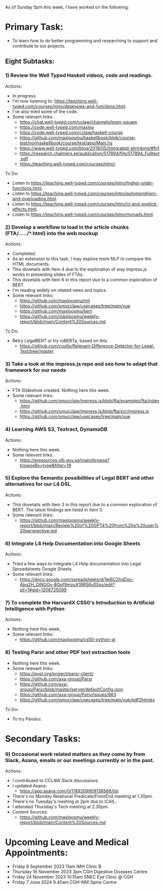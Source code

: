 As of Sunday 5pm this week, I have worked on the following:

# Primary Task:
- To learn how to do better programming and researching to support and contribute to our projects.

## Eight Subtasks:

### 1) Review the Well Typed Haskell videos, code and readings.
Actions:
- In progress.
- I'm now listening to: https://teaching.well-typed.com/courses/intro/datatypes-and-functions.html.
- I've also tried some of the code.
- Some relevant links:
    - https://chat.well-typed.com/cclaw/channels/town-square
    - https://code.well-typed.com/maxloo
    - https://code.well-typed.com/cclaw/haskell-course
    - https://github.com/maxloosmu/haskellbook/blob/course-test/nonhaskellbook/course/test/app/Main.hs
    - https://www.well-typed.com/blog/2019/05/integrated-shrinking/#fn1
    - https://research.chalmers.se/publication/517894/file/517894_Fulltext.pdf
    - https://teaching.well-typed.com/courses/intro/

To Do:
  - Listen to https://teaching.well-typed.com/courses/intro/higher-order-functions.html.
  - Listen to https://teaching.well-typed.com/courses/intro/polymorphism-and-overloading.html.
  - Listen to https://teaching.well-typed.com/courses/intro/io-and-explicit-effects.html.
  - Listen to https://teaching.well-typed.com/courses/intro/monads.html.

### 2) Develop a workflow to load in the article chunks (FTA/...../*.html) into the web mockup
Actions:
- Completed.
- As an extension to this task, I may explore more NLP to compare the HTML documents.
- This dovetails with Item 4 due to the exploration of way impress.js works in presenting slides of FTAs.
- This dovetails with Item 6 in this report due to a common exploration of BERT.
- I'm reading widely on related news and topics.  
- Some relevant links:
    - https://github.com/maxloosmu/mti
    - https://github.com/smucclaw/usecases/tree/main/vue
    - https://github.com/maxloosmu/bert
    - https://github.com/maxloosmu/weekly-report/blob/main/Content%20Sources.md

To Do:
- Retry LegalBERT or try roBERTa, based on this:
    - https://github.com/coollx/Relevant-Difference-Detector-for-Legal-Text/tree/master

### 3) Take a look at the impress.js repo and see how to adapt that framework for our needs
Actions:
- FTA Slideshow created.  Nothing here this week.
- Some relevant links:
    - https://github.com/smucclaw/impress.js/blob/fta/examples/fta/index.html
    - https://github.com/smucclaw/impress.js/blob/fta/src/impress.js
    - https://github.com/smucclaw/usecases/tree/main/vue

### 4) Learning AWS S3, Textract, DynamoDB
Actions:
- Nothing here this week.
- Some relevant links:
    - https://eresources.nlb.gov.sg/main/browse?browseBy=type&filter=18

### 5) Explore the Semantic possibilities of Legal BERT and other alternatives for our L4 DSL
Actions:
- This dovetails with Item 3 in this report due to a common exploration of BERT.  The latest findings are listed in Item 3.
- Some relevant links:
    - https://github.com/maxloosmu/weekly-report/blob/main/Review%20of%20GPT4%20from%20a%20user%20perspective.md

### 6) Integrate L4 Help Documentation into Google Sheets
Actions:
- Tried a few ways to integrate L4 Help documentation into Legal Spreadsheets Google Sheets.  
- Some relevant links:
    - https://docs.google.com/spreadsheets/d/1leBCZhgDsn-Abg2H_OINGGv-8Gpf9mzuX1RR56v0Sss/edit?pli=1#gid=1206725099

### 7) To complete the HarvardX CS50's Introduction to Artificial Intelligence with Python
Actions:
- Nothing here this week.
- Some relevant links:
    - https://github.com/maxloosmu/cs50-python-ai

### 8) Testing Parsr and other PDF text extraction tools
- Nothing here this week.
- Some relevant links:
    - https://pypi.org/project/parsr-client/
    - https://github.com/axa-group/Parsr
    - https://github.com/axa-group/Parsr/blob/master/server/defaultConfig.json
    - https://github.com/axa-group/Parsr/issues/663
    - https://github.com/smucclaw/usecases/tree/main/vue/pdf2htmlex

To Do:
- To try Pandoc.

# Secondary Tasks:

### 9) Occasional work related matters as they come by from Slack, Asana, emails or our meetings currently or in the past.
Actions:
- I contributed to CCLAW Slack discussions.
- I updated Asana:
    - https://app.asana.com/0/1189209909138566/list
- There's no Monday Relational Predicate/FrontEnd meeting at 1.30pm.
- There's no Tuesday's meeting at 2pm due to ICAIL.
- I attended Thursday's Tech meeting at 2.30pm.
- Content Sources:
    - https://github.com/maxloosmu/weekly-report/blob/main/Content%20Sources.md

# Upcoming Leave and Medical Appointments:
- Friday 8 September 2023 11am IMH Clinic B
- Thursday 16 November 2023 3pm CGH Digestive Diseases Centre
- Friday 24 November 2023 10.15am SNEC Eye Clinic @ CGH
- Friday 7 June 2024 9.40am CGH-NNI Spine Centre
